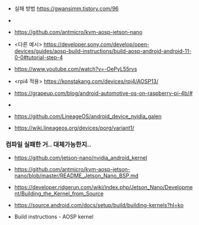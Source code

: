 
###
- 실패 방법 https://gwansimm.tistory.com/96
- 
- https://github.com/antmicro/kvm-aosp-jetson-nano
- <다른 예시> https://developer.sony.com/develop/open-devices/guides/aosp-build-instructions/build-aosp-android-android-11-0-0#tutorial-step-4
- https://www.youtube.com/watch?v=-OePyL55rvs
- <rpi4 적용> https://konstakang.com/devices/rpi4/AOSP13/
- https://grapeup.com/blog/android-automotive-os-on-raspberry-pi-4b/#
- 

- https://github.com/LineageOS/android_device_nvidia_galen


- https://wiki.lineageos.org/devices/porg/variant1/



### 컴파일 실패한 거.. 대체가능한지..
- https://github.com/jetson-nano/nvidia_android_kernel
- https://github.com/antmicro/kvm-aosp-jetson-nano/blob/master/README_Jetson_Nano_BSP.md


- https://developer.ridgerun.com/wiki/index.php/Jetson_Nano/Development/Building_the_Kernel_from_Source

- https://source.android.com/docs/setup/build/building-kernels?hl=ko

- Build instructions - AOSP kernel
